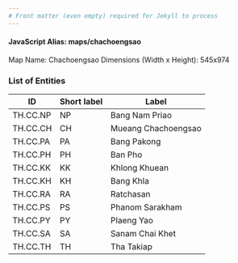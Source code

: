 ```yaml
---
# Front matter (even empty) required for Jekyll to process
---
```


#### JavaScript Alias: maps/chachoengsao

Map Name: Chachoengsao
Dimensions (Width x Height): 545x974

### List of Entities

| ID       | Short label | Label               |
| -------- | ----------- | ------------------- |
| TH.CC.NP | NP          | Bang Nam Priao      |
| TH.CC.CH | CH          | Mueang Chachoengsao |
| TH.CC.PA | PA          | Bang Pakong         |
| TH.CC.PH | PH          | Ban Pho             |
| TH.CC.KK | KK          | Khlong Khuean       |
| TH.CC.KH | KH          | Bang Khla           |
| TH.CC.RA | RA          | Ratchasan           |
| TH.CC.PS | PS          | Phanom Sarakham     |
| TH.CC.PY | PY          | Plaeng Yao          |
| TH.CC.SA | SA          | Sanam Chai Khet     |
| TH.CC.TH | TH          | Tha Takiap          |
